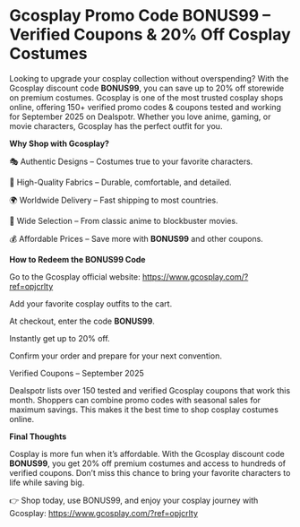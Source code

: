 # Gcosplay Promo Code BONUS99 – Verified Coupons & 20% Off Cosplay Costumes
Looking to upgrade your cosplay collection without overspending? With the Gcosplay discount code **BONUS99**, you can save up to 20% off storewide on premium costumes. Gcosplay is one of the most trusted cosplay shops online, offering 150+ verified promo codes & coupons tested and working for September 2025 on Dealspotr. Whether you love anime, gaming, or movie characters, Gcosplay has the perfect outfit for you.

**Why Shop with Gcosplay?**

🎭 Authentic Designs – Costumes true to your favorite characters.

🧵 High-Quality Fabrics – Durable, comfortable, and detailed.

🌍 Worldwide Delivery – Fast shipping to most countries.

👗 Wide Selection – From classic anime to blockbuster movies.

💰 Affordable Prices – Save more with **BONUS99** and other coupons.

**How to Redeem the BONUS99 Code**

Go to the Gcosplay official website: https://www.gcosplay.com/?ref=opjcrlty

Add your favorite cosplay outfits to the cart.

At checkout, enter the code **BONUS99**.

Instantly get up to 20% off.

Confirm your order and prepare for your next convention.

Verified Coupons – September 2025

Dealspotr lists over 150 tested and verified Gcosplay coupons that work this month. Shoppers can combine promo codes with seasonal sales for maximum savings. This makes it the best time to shop cosplay costumes online.

**Final Thoughts**

Cosplay is more fun when it’s affordable. With the Gcosplay discount code **BONUS99**, you get 20% off premium costumes and access to hundreds of verified coupons. Don’t miss this chance to bring your favorite characters to life while saving big.

👉 Shop today, use BONUS99, and enjoy your cosplay journey with Gcosplay: https://www.gcosplay.com/?ref=opjcrlty
